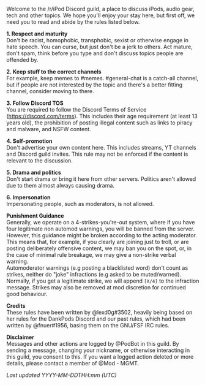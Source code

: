 Welcome to the /r/iPod Discord guild, a place to discuss iPods, audio gear, tech and other topics. We hope you'll enjoy your stay here, but first off, we need you to read and abide by the rules listed below.

**1. Respect and maturity**  
    Don't be racist, homophobic, transphobic, sexist or otherwise engage in hate speech. You can curse, but just don't be a jerk to others. Act mature, don't spam, think before you type and don't discuss topics people are offended by.

**2. Keep stuff to the correct channels**  
    For example, keep memes to #memes. #general-chat is a catch-all channel, but if people are not interested by the topic and there's a better fitting channel, consider moving to there.

**3. Follow Discord TOS**  
    You are required to follow the Discord Terms of Service (<https://discord.com/terms>). This includes their age requirement (at least 13 years old), the prohibition of posting illegal content such as links to piracy and malware, and NSFW content.

**4. Self-promotion**  
    Don't advertise your own content here. This includes streams, YT channels and Discord guild invites. This rule may not be enforced if the content is relevant to the discussion.

**5. Drama and politics**  
    Don't start drama or bring it here from other servers. Politics aren't allowed due to them almost always causing drama.

**6. Impersonation**  
    Impersonating people, such as moderators, is not allowed.


**Punishment Guidance**  
    Generally, we operate on a 4-strikes-you're-out system, where if you have four legitimate non automod warnings, you will be banned from the server.
However, this guidance might be broken according to the acting moderator. This means that, for example, if you clearly are joining just to troll, or are posting deliberately offensive content, we may ban you on the spot, or, in the case of minimal rule breakage, we may give a non-strike verbal warning.  
    Automoderator warnings (e.g posting a blacklisted word) don't count as strikes, neither do "joke" infractions (e.g asked to be muted/warned). Normally, if you get a legitimate strike, we will append `[X/4]` to the infraction message. Strikes may also be removed at mod discretion for continued good behaviour.

**Credits**  
    These rules have been written by @lexd0g#3502, heavily being based on her rules for the DankPods Discord and our past rules, which had been written by @fnuer#1956, basing them on the GNU/FSF IRC rules.

**Disclaimer**  
    Messages and other actions are logged by @PodBot in this guild. By sending a message, changing your nickname, or otherwise interacting in this guild, you consent to this. If you want a logged action deleted or more details, please contact a member of @Mod - MGMT.

*Last updated YYYY-MM-DDTHH:mm (UTC)*
